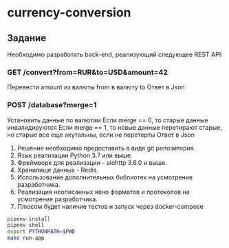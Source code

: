 # currency-conversion

## Задание
Необходимо разработать back-end, реализующий следующее REST API:

### GET /convert?from=RUR&to=USD&amount=42
Перевести amount из валюты from в валюту to
Ответ в Json

### POST /database?merge=1
Установить данные по валютам
Если merge == 0, то старые данные инвалидируются
Если merge == 1, то новые данные перетирают старые, но старые все еще акутальны, если не
перетерты
Ответ в Json

1. Решение необходимо предоставить в виде git репозитория.
2. Язык реализации Python 3.7 или выше.
3. Фреймворк для реализации - aiohttp 3.6.0 и выше.
4. Хранилище данных - Redis.
5. Использование дополнительных библиотек на усмотрение разработчика.
6. Реализация неописанных явно форматов и протоколов на усмотрение разработчика.
7. Плюсом будет наличие тестов и запуск через docker-compose

```bash
pipenv install
pipenv shell
export PYTHONPATH=$PWD
make run-app
```
